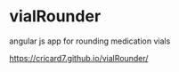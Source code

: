 # vialRounder
angular js app for rounding medication vials


https://cricard7.github.io/vialRounder/
